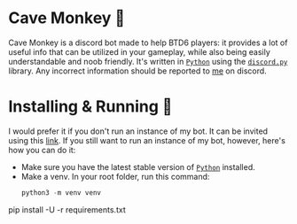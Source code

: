 # Cave Monkey 🎈
Cave Monkey is a discord bot made to help BTD6 players: it provides a lot of useful info that can be utilized in your gameplay, while also being easily understandable and noob friendly. It's written in [`Python`](https://www.python.org/)   using the [`discord.py`](https://github.com/Rapptz/discord.py) library. Any incorrect information should be reported to [me](https://discord.com/users/626333424965386240) on discord.

# Installing & Running 🤖
I would prefer it if you don't run an instance of my bot. It can be invited using this [link](https://discord.com/api/oauth2/authorize?client_id=1069569059257077840&permissions=517543938112&scope=bot). If you still want to run an instance of my bot, however, here's how you can do it:
* Make sure you have the latest stable version of [`Python`](https://www.python.org/) installed.
* Make a venv. In your root folder, run this command:
  ```py
  python3 -m venv venv
  ```
pip install -U -r requirements.txt
